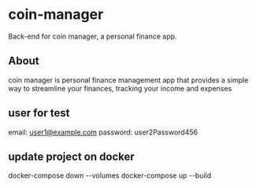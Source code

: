 # coin-manager

Back-end for coin manager, a personal finance app.

## About

coin manager is personal finance management app that provides a simple
way to streamline your finances, tracking your income and expenses

## user for test
email: user1@example.com
password: user2Password456

## update project on docker
docker-compose down --volumes
docker-compose up --build